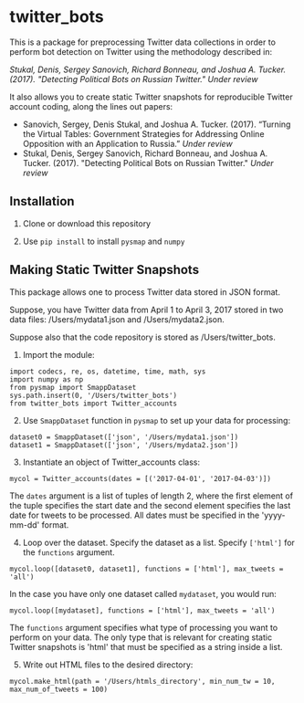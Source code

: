 twitter_bots
===

This is a package for preprocessing Twitter data collections in order to perform bot detection on Twitter using the methodology described in:

*Stukal, Denis, Sergey Sanovich, Richard Bonneau, and Joshua A. Tucker. (2017). "Detecting Political Bots on Russian Twitter." Under review*

It also allows you to create static Twitter snapshots for reproducible Twitter account coding, along the lines out papers:
* Sanovich, Sergey, Denis Stukal, and Joshua A. Tucker. (2017). “Turning the Virtual Tables: Government Strategies for Addressing Online Opposition with an Application to Russia.” *Under review*
* Stukal, Denis, Sergey Sanovich, Richard Bonneau, and Joshua A. Tucker. (2017). "Detecting Political Bots on Russian Twitter." *Under review*

Installation
---
1. Clone or download this repository

2. Use `pip install` to install `pysmap` and `numpy`

Making Static Twitter Snapshots
---

This package allows one to process Twitter data stored in JSON format. 

Suppose, you have Twitter data from April 1 to April 3, 2017 stored in two data files: /Users/mydata1.json and /Users/mydata2.json.

Suppose also that the code repository is stored as /Users/twitter_bots.

1. Import the module:
```
import codecs, re, os, datetime, time, math, sys
import numpy as np
from pysmap import SmappDataset
sys.path.insert(0, '/Users/twitter_bots')
from twitter_bots import Twitter_accounts
```

2. Use `SmappDataset` function in `pysmap` to set up your data for processing:
```
dataset0 = SmappDataset(['json', '/Users/mydata1.json'])
dataset1 = SmappDataset(['json', '/Users/mydata2.json'])
```

3. Instantiate an object of Twitter_accounts class:
```
mycol = Twitter_accounts(dates = [('2017-04-01', '2017-04-03')])
```
The `dates` argument is a list of tuples of length 2, where the first element of the tuple specifies the start date and the second element specifies the last date for tweets to be processed. All dates must be specified in the 'yyyy-mm-dd' format.

4. Loop over the dataset. Specify the dataset as a list. Specify `['html']` for the `functions` argument.
```
mycol.loop([dataset0, dataset1], functions = ['html'], max_tweets = 'all')
```

In the case you have only one dataset called `mydataset`, you would run:
```
mycol.loop([mydataset], functions = ['html'], max_tweets = 'all')
```

The `functions` argument specifies what type of processing you want to perform on your data. The only type that is relevant for creating static Twitter snapshots is 'html' that must be specified as a string inside a list. 

5. Write out HTML files to the desired directory:
```
mycol.make_html(path = '/Users/htmls_directory', min_num_tw = 10, max_num_of_tweets = 100)
```



